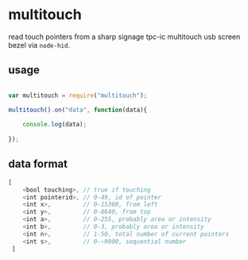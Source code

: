 # multitouch

read touch pointers from a sharp signage tpc-ic multitouch usb screen bezel via `node-hid`.

## usage

``` javascript

var multitouch = require("multitouch");

multitouch().on("data", function(data){
	
	console.log(data);
	
});

```

## data format


``` javascript
[ 
	<bool touching>, // true if touching
	<int pointerid>, // 0-49, id of pointer
	<int x>,         // 0-15360, from left
	<int y>,         // 0-8640, from top
	<int a>,         // 0-255, probably area or intensity
	<int b>,         // 0-3, probably area or intensity
	<int n>,         // 1-50, total number of current pointers
	<int s>,         // 0-~9000, sequential number
 ]
```

